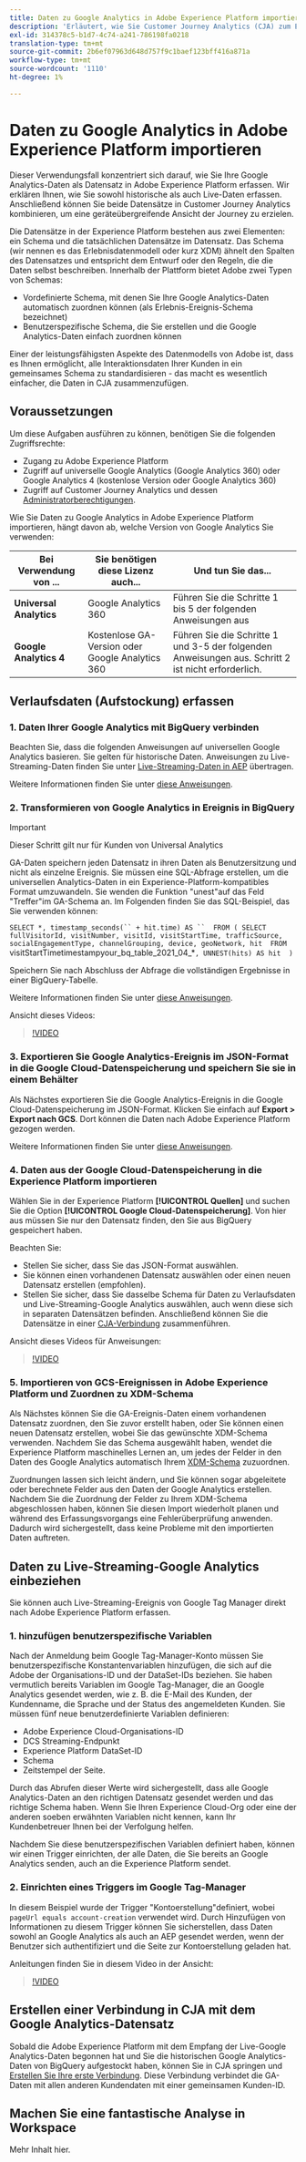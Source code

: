 ```yaml
---
title: Daten zu Google Analytics in Adobe Experience Platform importieren
description: 'Erläutert, wie Sie Customer Journey Analytics (CJA) zum Erfassen Ihrer Google Analytics- und Firebase-Daten in Adobe Experience Platform einsetzen. '
exl-id: 314378c5-b1d7-4c74-a241-786198fa0218
translation-type: tm+mt
source-git-commit: 2b6ef07963d648d757f9c1baef123bff416a871a
workflow-type: tm+mt
source-wordcount: '1110'
ht-degree: 1%

---
```



# Daten zu Google Analytics in Adobe Experience Platform importieren

Dieser Verwendungsfall konzentriert sich darauf, wie Sie Ihre Google Analytics-Daten als Datensatz in Adobe Experience Platform erfassen. Wir erklären Ihnen, wie Sie sowohl historische als auch Live-Daten erfassen. Anschließend können Sie beide Datensätze in Customer Journey Analytics kombinieren, um eine geräteübergreifende Ansicht der Journey zu erzielen.

Die Datensätze in der Experience Platform bestehen aus zwei Elementen: ein Schema und die tatsächlichen Datensätze im Datensatz. Das Schema (wir nennen es das Erlebnisdatenmodell oder kurz XDM) ähnelt den Spalten des Datensatzes und entspricht dem Entwurf oder den Regeln, die die Daten selbst beschreiben. Innerhalb der Plattform bietet Adobe zwei Typen von Schemas:

* Vordefinierte Schema, mit denen Sie Ihre Google Analytics-Daten automatisch zuordnen können (als Erlebnis-Ereignis-Schema bezeichnet)
* Benutzerspezifische Schema, die Sie erstellen und die Google Analytics-Daten einfach zuordnen können

Einer der leistungsfähigsten Aspekte des Datenmodells von Adobe ist, dass es Ihnen ermöglicht, alle Interaktionsdaten Ihrer Kunden in ein gemeinsames Schema zu standardisieren - das macht es wesentlich einfacher, die Daten in CJA zusammenzufügen.

## Voraussetzungen

Um diese Aufgaben ausführen zu können, benötigen Sie die folgenden Zugriffsrechte:

* Zugang zu Adobe Experience Platform
* Zugriff auf universelle Google Analytics (Google Analytics 360) oder Google Analytics 4 (kostenlose Version oder Google Analytics 360)
* Zugriff auf Customer Journey Analytics und dessen [Administratorberechtigungen](https://experienceleague.adobe.com/docs/analytics-platform/using/cja-overview/cja-overview.html?lang=de-DE#admin-access-permissions).

Wie Sie Daten zu Google Analytics in Adobe Experience Platform importieren, hängt davon ab, welche Version von Google Analytics Sie verwenden:

| Bei Verwendung von ... | Sie benötigen diese Lizenz auch... | Und tun Sie das... |
| --- | --- | --- |
| **Universal Analytics** | Google Analytics 360 | Führen Sie die Schritte 1 bis 5 der folgenden Anweisungen aus |
| **Google Analytics 4** | Kostenlose GA-Version oder Google Analytics 360 | Führen Sie die Schritte 1 und 3-5 der folgenden Anweisungen aus. Schritt 2 ist nicht erforderlich. |

## Verlaufsdaten (Aufstockung) erfassen

### 1. Daten Ihrer Google Analytics mit BigQuery verbinden

Beachten Sie, dass die folgenden Anweisungen auf universellen Google Analytics basieren. Sie gelten für historische Daten. Anweisungen zu Live-Streaming-Daten finden Sie unter [Live-Streaming-Daten in AEP](https://experienceleague.adobe.com/docs/analytics-platform/using/cja-usecases/ga-to-cja.html?lang=en#ingest-live-streaming-google-analytics-data) übertragen.

Weitere Informationen finden Sie unter [diese Anweisungen](https://support.google.com/analytics/answer/3416092?hl=en).

### 2. Transformieren von Google Analytics in Ereignis in BigQuery

>[!IMPORTANT]
>
>Dieser Schritt gilt nur für Kunden von Universal Analytics

GA-Daten speichern jeden Datensatz in ihren Daten als Benutzersitzung und nicht als einzelne Ereignis. Sie müssen eine SQL-Abfrage erstellen, um die universellen Analytics-Daten in ein Experience-Platform-kompatibles Format umzuwandeln. Sie wenden die Funktion &quot;unest&quot;auf das Feld &quot;Treffer&quot;im GA-Schema an. Im Folgenden finden Sie das SQL-Beispiel, das Sie verwenden können:

`SELECT
*,
timestamp_seconds(`` + hit.time) AS `` 
FROM
(
SELECT
fullVisitorId,
visitNumber,
visitId,
visitStartTime,
trafficSource,
socialEngagementType,
channelGrouping,
device,
geoNetwork,
hit 
FROM
`visitStartTimetimestampyour_bq_table_2021_04_*`,
UNNEST(hits) AS hit 
)`

Speichern Sie nach Abschluss der Abfrage die vollständigen Ergebnisse in einer BigQuery-Tabelle.

Weitere Informationen finden Sie unter [diese Anweisungen](https://support.google.com/analytics/answer/7029846?hl=en&amp;ref_topic=9359001#zippy=%2Cold-export-schema%2Cuse-this-script-to-migrate-existing-bigquery-datasets-from-the-old-export-schema-to-the-new-one%2Cscript-migration-scriptsql).

Ansicht dieses Videos:

>[!VIDEO](https://video.tv.adobe.com/v/332634)

### 3. Exportieren Sie Google Analytics-Ereignis im JSON-Format in die Google Cloud-Datenspeicherung und speichern Sie sie in einem Behälter

Als Nächstes exportieren Sie die Google Analytics-Ereignis in die Google Cloud-Datenspeicherung im JSON-Format. Klicken Sie einfach auf **Export > Export nach GCS**. Dort können die Daten nach Adobe Experience Platform gezogen werden.

Weitere Informationen finden Sie unter [diese Anweisungen](https://support.google.com/analytics/answer/3437719?hl=en&amp;ref_topic=3416089).

### 4. Daten aus der Google Cloud-Datenspeicherung in die Experience Platform importieren

Wählen Sie in der Experience Platform **[!UICONTROL Quellen]** und suchen Sie die Option **[!UICONTROL Google Cloud-Datenspeicherung]**. Von hier aus müssen Sie nur den Datensatz finden, den Sie aus BigQuery gespeichert haben.

Beachten Sie:

* Stellen Sie sicher, dass Sie das JSON-Format auswählen.
* Sie können einen vorhandenen Datensatz auswählen oder einen neuen Datensatz erstellen (empfohlen).
* Stellen Sie sicher, dass Sie dasselbe Schema für Daten zu Verlaufsdaten und Live-Streaming-Google Analytics auswählen, auch wenn diese sich in separaten Datensätzen befinden. Anschließend können Sie die Datensätze in einer [CJA-Verbindung](/help/connections/combined-dataset.md) zusammenführen.


Ansicht dieses Videos für Anweisungen:

>[!VIDEO](https://video.tv.adobe.com/v/332641)

### 5. Importieren von GCS-Ereignissen in Adobe Experience Platform und Zuordnen zu XDM-Schema

Als Nächstes können Sie die GA-Ereignis-Daten einem vorhandenen Datensatz zuordnen, den Sie zuvor erstellt haben, oder Sie können einen neuen Datensatz erstellen, wobei Sie das gewünschte XDM-Schema verwenden. Nachdem Sie das Schema ausgewählt haben, wendet die Experience Platform maschinelles Lernen an, um jedes der Felder in den Daten des Google Analytics automatisch Ihrem [XDM-Schema](https://experienceleague.adobe.com/docs/experience-platform/xdm/home.html?lang=en#ui) zuzuordnen.

Zuordnungen lassen sich leicht ändern, und Sie können sogar abgeleitete oder berechnete Felder aus den Daten der Google Analytics erstellen. Nachdem Sie die Zuordnung der Felder zu Ihrem XDM-Schema abgeschlossen haben, können Sie diesen Import wiederholt planen und während des Erfassungsvorgangs eine Fehlerüberprüfung anwenden. Dadurch wird sichergestellt, dass keine Probleme mit den importierten Daten auftreten.

## Daten zu Live-Streaming-Google Analytics einbeziehen

Sie können auch Live-Streaming-Ereignis von Google Tag Manager direkt nach Adobe Experience Platform erfassen.

### 1. hinzufügen benutzerspezifische Variablen

Nach der Anmeldung beim Google Tag-Manager-Konto müssen Sie benutzerspezifische Konstantenvariablen hinzufügen, die sich auf die Adobe der Organisations-ID und der DataSet-IDs beziehen. Sie haben vermutlich bereits Variablen im Google Tag-Manager, die an Google Analytics gesendet werden, wie z. B. die E-Mail des Kunden, der Kundenname, die Sprache und der Status des angemeldeten Kunden. Sie müssen fünf neue benutzerdefinierte Variablen definieren:

* Adobe Experience Cloud-Organisations-ID
* DCS Streaming-Endpunkt
* Experience Platform DataSet-ID
* Schema
* Zeitstempel der Seite.

Durch das Abrufen dieser Werte wird sichergestellt, dass alle Google Analytics-Daten an den richtigen Datensatz gesendet werden und das richtige Schema haben. Wenn Sie Ihren Experience Cloud-Org oder eine der anderen soeben erwähnten Variablen nicht kennen, kann Ihr Kundenbetreuer Ihnen bei der Verfolgung helfen.

Nachdem Sie diese benutzerspezifischen Variablen definiert haben, können wir einen Trigger einrichten, der alle Daten, die Sie bereits an Google Analytics senden, auch an die Experience Platform sendet.

### 2. Einrichten eines Triggers im Google Tag-Manager

In diesem Beispiel wurde der Trigger &quot;Kontoerstellung&quot;definiert, wobei `pageUrl equals account-creation` verwendet wird. Durch Hinzufügen von Informationen zu diesem Trigger können Sie sicherstellen, dass Daten sowohl an Google Analytics als auch an AEP gesendet werden, wenn der Benutzer sich authentifiziert und die Seite zur Kontoerstellung geladen hat.

Anleitungen finden Sie in diesem Video in der Ansicht:

>[!VIDEO](https://video.tv.adobe.com/v/332668)

## Erstellen einer Verbindung in CJA mit dem Google Analytics-Datensatz

Sobald die Adobe Experience Platform mit dem Empfang der Live-Google Analytics-Daten begonnen hat und Sie die historischen Google Analytics-Daten von BigQuery aufgestockt haben, können Sie in CJA springen und
[Erstellen Sie Ihre erste Verbindung](/help/connections/create-connection.md). Diese Verbindung verbindet die GA-Daten mit allen anderen Kundendaten mit einer gemeinsamen Kunden-ID.

## Machen Sie eine fantastische Analyse in Workspace

Mehr Inhalt hier.